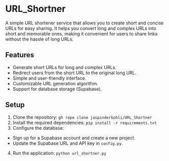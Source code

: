 # URL_Shortner

A simple URL shortener service that allows you to create short and concise URLs for easy sharing. It helps you convert long and complex URLs into short and memorable ones, making it convenient for users to share links without the hassle of long URLs.

## Features

- Generate short URLs for long and complex URLs.
- Redirect users from the short URL to the original long URL.
- Simple and user-friendly interface.
- Customizable URL generation algorithm.
- Support for database storage (Supabase).

## Setup

1. Clone the repository:
     `gh repo clone jaspinderkohli/URL_Shortner`
3. Install the required dependencies:
    `pip install -r requirements.txt`
4. Configure the database:
  - Sign up for a Supabase account and create a new project.
  - Update the Supabase URL and API key in `config.py`.

4. Run the application:
    `python url_shortner.py`

